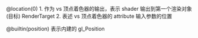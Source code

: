  @location(0) 
    1. 作为 vs 顶点着色器的输出，表示 shader 输出到第一个渲染对象(目标) RenderTarget
    2. 表述 vs 顶点着色器的 attribute 输入参数的位置

 @builtin(position) 
    表示内建的 gl_Position
    